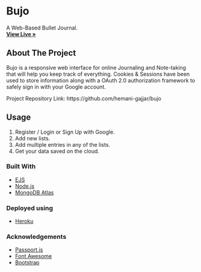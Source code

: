 <p align="center">
  <h1>Bujo</h1>
  <p>
   A Web-Based Bullet Journal.
    <br />
    <a href="https://bujo0208.herokuapp.com/"><strong>View Live »</strong></a>
  </p>
</p>

<!-- ABOUT THE PROJECT -->

## About The Project

<p>Bujo is a responsive web interface for online Journaling and Note-taking that will help you keep track of everything.
  Cookies & Sessions have been used to store information along with a OAuth 2.0 authorization framework to safely sign in with your Google account.</p>
Project Repository Link: https://github.com/hemani-gajjar/bujo

<!-- USAGE EXAMPLES -->

## Usage

1. Register / Login or Sign Up with Google.<br/>
2. Add new lists.<br/>
3. Add multiple entries in any of the lists.<br/>
4. Get your data saved on the cloud.<br/>

### Built With

- [EJS](https://ejs.co/)
- [Node.js](https://nodejs.dev/)
- [MongoDB Atlas](https://www.mongodb.com/cloud/atlas)

### Deployed using

- [Heroku](https://www.heroku.com/home)

### Acknowledgements

- [Passport.js](http://www.passportjs.org/)
- [Font Awesome](https://fontawesome.com/)
- [Bootstrap](https://getbootstrap.com/)
